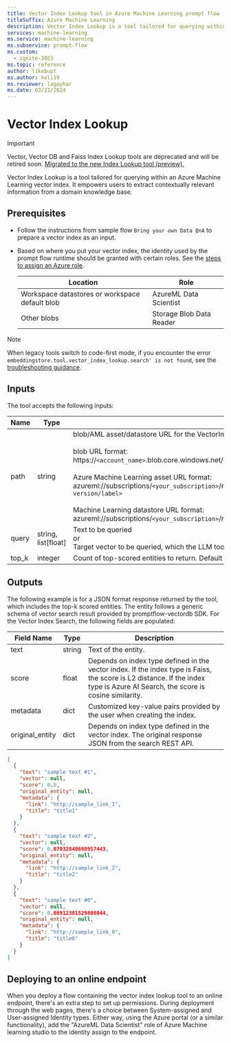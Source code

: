 ```yaml
---
title: Vector Index Lookup tool in Azure Machine Learning prompt flow
titleSuffix: Azure Machine Learning
description: Vector Index Lookup is a tool tailored for querying within an Azure Machine Learning vector index. It empowers users to extract contextually relevant information from a domain knowledge base.
services: machine-learning
ms.service: machine-learning
ms.subservice: prompt-flow
ms.custom:
  - ignite-2023
ms.topic: reference
author: likebupt
ms.author: keli19
ms.reviewer: lagayhar
ms.date: 03/21/2024
---
```


# Vector Index Lookup

> [!IMPORTANT]
> Vector, Vector DB and Faiss Index Lookup tools are deprecated and will be retired soon. [Migrated to the new Index Lookup tool (preview).](index-lookup-tool.md#how-to-migrate-from-legacy-tools-to-the-index-lookup-tool)

Vector Index Lookup is a tool tailored for querying within an Azure Machine Learning vector index. It empowers users to extract contextually relevant information from a domain knowledge base.

## Prerequisites

- Follow the instructions from sample flow `Bring your own Data QnA` to prepare a vector index as an input.
- Based on where you put your vector index, the identity used by the prompt flow runtime should be granted with certain roles. See the [steps to assign an Azure role](../../../role-based-access-control/role-assignments-steps.md).

    | Location | Role |
    | ---- | ---- |
    | Workspace datastores or workspace default blob | AzureML Data Scientist |
    | Other blobs | Storage Blob Data Reader |

> [!NOTE]
> When legacy tools switch to code-first mode, if you encounter the error `embeddingstore.tool.vector_index_lookup.search' is not found`, see the [troubleshooting guidance](./troubleshoot-guidance.md).

## Inputs

The tool accepts the following inputs:

| Name | Type | Description | Required |
| ---- | ---- | ----------- | -------- |
| path | string | blob/AML asset/datastore URL for the VectorIndex<br><br>blob URL format:<br>https://`<account_name>`.blob.core.windows.net/`<container_name>`/`<path_and_folder_name>`.<br><br>Azure Machine Learning asset URL format:<br>azureml://subscriptions/`<your_subscription>`/resourcegroups/`<your_resource_group>>`/workspaces/`<your_workspace>`/data/`<asset_name and optional version/label>`<br><br>Machine Learning datastore URL format:<br>azureml://subscriptions/`<your_subscription>`/resourcegroups/`<your_resource_group>`/workspaces/`<your_workspace>`/datastores/`<your_datastore>`/paths/`<data_path>` | Yes |
| query | string, list[float] | Text to be queried<br>or<br>Target vector to be queried, which the LLM tool can generate. | Yes |
| top_k | integer | Count of top-scored entities to return. Default value is 3. | No |

## Outputs

The following example is for a JSON format response returned by the tool, which includes the top-k scored entities. The entity follows a generic schema of vector search result provided by promptflow-vectordb SDK. For the Vector Index Search, the following fields are populated:

| Field Name | Type | Description |
| ---- | ---- | ----------- |
| text | string | Text of the entity. |
| score | float | Depends on index type defined in the vector index. If the index type is Faiss, the score is L2 distance. If the index type is Azure AI Search, the score is cosine similarity. |
| metadata | dict | Customized key-value pairs provided by the user when creating the index. |
| original_entity | dict | Depends on index type defined in the vector index. The original response JSON from the search REST API.|
  
```json
[
  {
    "text": "sample text #1",
    "vector": null,
    "score": 0.0,
    "original_entity": null,
    "metadata": {
      "link": "http://sample_link_1",
      "title": "title1"
    }
  },
  {
    "text": "sample text #2",
    "vector": null,
    "score": 0.07032840698957443,
    "original_entity": null,
    "metadata": {
      "link": "http://sample_link_2",
      "title": "title2"
    }
  },
  {
    "text": "sample text #0",
    "vector": null,
    "score": 0.08912381529808044,
    "original_entity": null,
    "metadata": {
      "link": "http://sample_link_0",
      "title": "title0"
    }
  }
]
```

## Deploying to an online endpoint

When you deploy a flow containing the vector index lookup tool to an online endpoint, there's an extra step to set up permissions. During deployment through the web pages, there's a choice between System-assigned and User-assigned Identity types. Either way, using the Azure portal (or a similar functionality), add the "AzureML Data Scientist" role of Azure Machine learning studio to the identity assign to the endpoint.